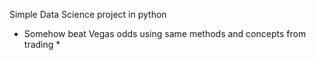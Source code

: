 Simple Data Science project in python
* Somehow beat Vegas odds using same methods and concepts from trading *